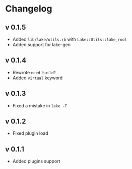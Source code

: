 Changelog
==

v 0.1.5
--
* Added `lib/lake/utils.rb` with `Lake::Utils::lake_root`
* Added support for lake-gen

v 0.1.4
--
* Rewrote `need_build?`
* Added `virtual` keyword

v 0.1.3
--
* Fixed a mistake in `lake -T`

v 0.1.2
--
* Fixed plugin load

v 0.1.1
--
* Added plugins support
